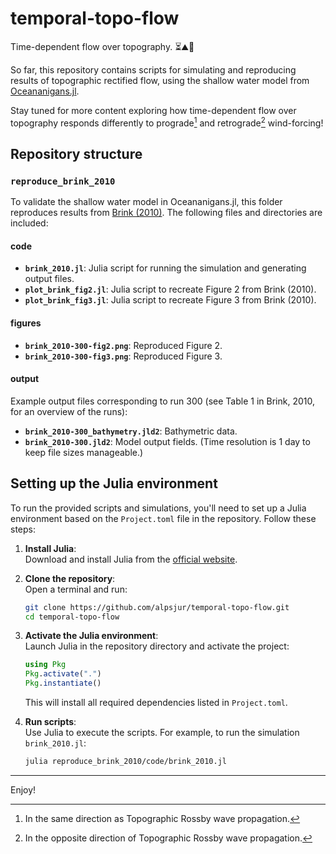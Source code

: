 # temporal-topo-flow
Time-dependent flow over topography. ⏳⛰️🌊

So far, this repository contains scripts for simulating and reproducing results of topographic rectified flow, using the shallow water model from [Oceananigans.jl](https://clima.github.io/OceananigansDocumentation/stable/).  

Stay tuned for more content exploring how time-dependent flow over topography responds differently to prograde[^1] and retrograde[^2] wind-forcing!

[^1]: In the same direction as Topographic Rossby wave propagation.

[^2]: In the opposite direction of Topographic Rossby wave propagation.

## Repository structure

### `reproduce_brink_2010`
To validate the shallow water model in Oceananigans.jl, this folder reproduces results from [Brink (2010)](https://www.researchgate.net/publication/50405295_Topographic_rectification_in_a_forced_dissipative_barotropic_ocean). The following files and directories are included:

#### **code**
- **`brink_2010.jl`**: Julia script for running the simulation and generating output files.
- **`plot_brink_fig2.jl`**: Julia script to recreate Figure 2 from Brink (2010).
- **`plot_brink_fig3.jl`**: Julia script to recreate Figure 3 from Brink (2010).

#### **figures**
- **`brink_2010-300-fig2.png`**: Reproduced Figure 2.
- **`brink_2010-300-fig3.png`**: Reproduced Figure 3.

#### **output**
Example output files corresponding to run 300 (see Table 1 in Brink, 2010, for an overview of the runs):
- **`brink_2010-300_bathymetry.jld2`**: Bathymetric data.
- **`brink_2010-300.jld2`**: Model output fields. (Time resolution is 1 day to keep file sizes manageable.)


## Setting up the Julia environment

To run the provided scripts and simulations, you'll need to set up a Julia environment based on the `Project.toml` file in the repository. Follow these steps:

1. **Install Julia**:  
   Download and install Julia from the [official website](https://julialang.org/downloads/).

2. **Clone the repository**:  
   Open a terminal and run:
   ```bash
   git clone https://github.com/alpsjur/temporal-topo-flow.git
   cd temporal-topo-flow
   ```

3. **Activate the Julia environment**:  
   Launch Julia in the repository directory and activate the project:
   ```julia
   using Pkg
   Pkg.activate(".")
   Pkg.instantiate()
   ```
   This will install all required dependencies listed in `Project.toml`.

4. **Run scripts**:  
   Use Julia to execute the scripts. For example, to run the simulation `brink_2010.jl`:
   ```bash
   julia reproduce_brink_2010/code/brink_2010.jl
   ```

---
Enjoy!